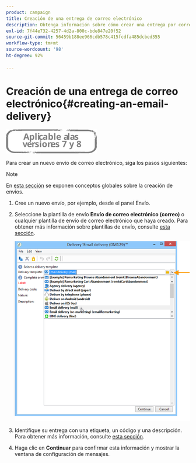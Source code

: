 ```yaml
---
product: campaign
title: Creación de una entrega de correo electrónico
description: Obtenga información sobre cómo crear una entrega por correo electrónico
exl-id: 7f44e732-4257-4d2a-800c-bde847e20f52
source-git-commit: 56459b188ee966cdb578c415fcdfa485dcbed355
workflow-type: tm+mt
source-wordcount: '98'
ht-degree: 92%

---
```


# Creación de una entrega de correo electrónico{#creating-an-email-delivery}

![](../../assets/common.svg)

Para crear un nuevo envío de correo electrónico, siga los pasos siguientes:

>[!NOTE]
>
>En [esta sección](steps-about-delivery-creation-steps.md) se exponen conceptos globales sobre la creación de envíos.

1. Cree un nuevo envío, por ejemplo, desde el panel Envío.
1. Seleccione la plantilla de envío **Envío de correo electrónico (correo)** o cualquier plantilla de envío de correo electrónico que haya creado. Para obtener más información sobre plantillas de envío, consulte [esta sección](about-templates.md).

   ![](assets/s_ncs_user_wizard_email01_1.png)

1. Identifique su entrega con una etiqueta, un código y una descripción. Para obtener más información, consulte [esta sección](steps-create-and-identify-the-delivery.md#identifying-the-delivery).
1. Haga clic en **Continuar** para confirmar esta información y mostrar la ventana de configuración de mensajes.

